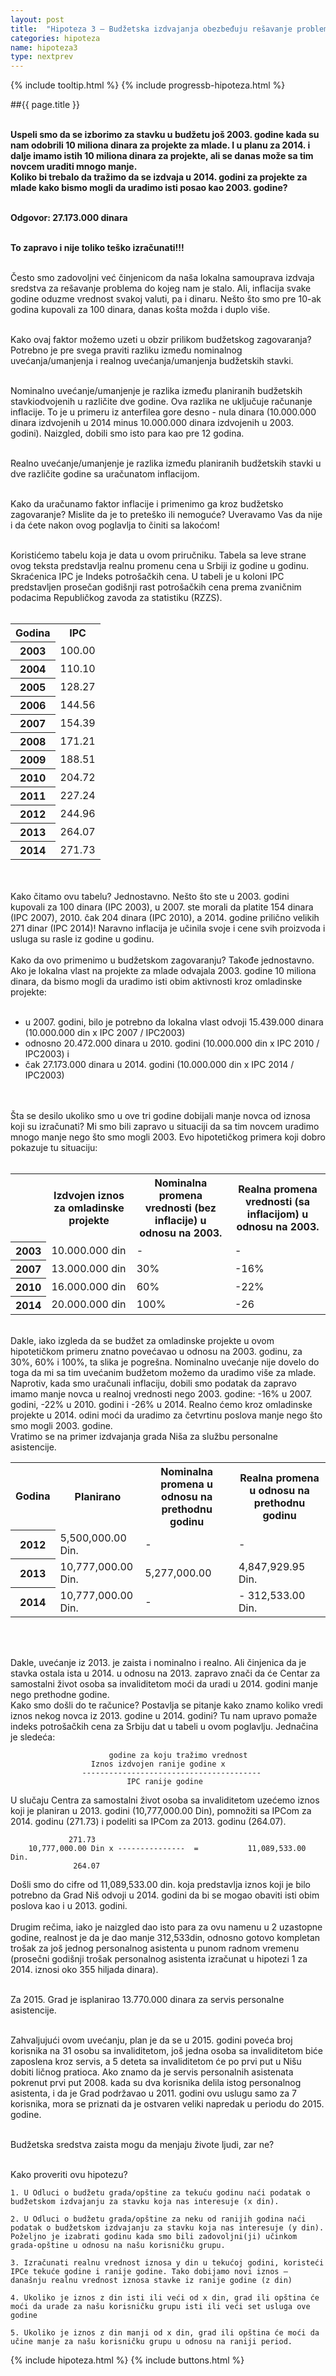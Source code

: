 ```yaml
---
layout: post
title:  "Hipoteza 3 – Budžetska izdvajanja obezbeđuju rešavanje problema kojim se bavimo"
categories: hipoteza
name: hipoteza3
type: nextprev 
---
```

{% include tooltip.html %}
{% include progressb-hipoteza.html %}


##{{ page.title }}
<br/><br/>
<div class="justify">
<b>Uspeli smo da se izborimo za stavku u budžetu još 2003. godine kada su nam odobrili 10 miliona dinara za projekte za mlade. I u planu za 2014. i dalje imamo istih 10 miliona dinara za projekte, ali se danas može sa tim novcem uraditi mnogo manje.<br/>
Koliko bi trebalo da tražimo da se izdvaja u 2014. godini za projekte za mlade kako bismo mogli da uradimo isti posao kao 2003. godine?<br/><br/>

Odgovor: 27.173.000 dinara<br/><br/>

To zapravo i nije toliko teško izračunati!!!<br/><br/> </b>

Često smo zadovoljni već činjenicom da naša lokalna samouprava izdvaja sredstva za rešavanje problema do kojeg nam je stalo. Ali, inflacija svake godine oduzme vrednost svakoj valuti, pa i dinaru. Nešto što smo pre 10-ak godina kupovali za 100 dinara, danas košta možda i duplo više. <br/><br/>

Kako ovaj faktor možemo uzeti u obzir prilikom budžetskog zagovaranja?<br/>
Potrebno je pre svega praviti razliku između nominalnog uvećanja/umanjenja i realnog uvećanja/umanjenja budžetskih stavki.<br/><br/> 

Nominalno uvećanje/umanjenje je razlika između planiranih budžetskih stavkiodvojenih u različite dve godine. Ova razlika ne uključuje računanje inflacije. To je u primeru iz anterfilea gore desno - nula dinara (10.000.000 dinara izdvojenih u 2014 minus 10.000.000 dinara izdvojenih u 2003. godini). Naizgled, dobili smo isto para kao pre 12 godina.<br/><br/>

Realno uvećanje/umanjenje je razlika između planiranih budžetskih stavki u dve različite godine sa uračunatom inflacijom.<br/><br/>

Kako da uračunamo faktor inflacije i primenimo ga kroz budžetsko zagovaranje? Mislite da je to preteško ili nemoguće? Uveravamo Vas da nije i da ćete nakon ovog poglavlja to činiti sa lakoćom!<br/><br/>

Koristićemo tabelu koja je data u ovom priručniku. Tabela sa leve strane ovog teksta predstavlja realnu promenu cena u Srbiji iz godine u godinu. Skraćenica IPC je Indeks potrošačkih cena. U tabeli je u koloni IPC predstavljen prosečan godišnji rast potrošačkih cena prema zvaničnim podacima Republičkog zavoda za statistiku (RZZS). <br/><br/>

<table>
<tr>
<th>Godina</th> 
<th>IPC</th> 
</tr>
<tr>
	<th>2003</th>
	<td>100.00</td>
</tr>
<tr>
	<th>2004</th>
	<td>110.10</td>
</tr>
<tr>
	<th>2005</th>
	<td>128.27</td>
</tr>
<tr>
	<th>2006</th>
	<td>144.56</td>
</tr>
<tr>
	<th>2007</th>
	<td>154.39</td>
</tr>
<tr>
	<th>2008</th>
	<td>171.21</td>
</tr>
<tr>
	<th>2009</th>
	<td>188.51</td>
</tr>
<tr>
	<th>2010</th>
	<td>204.72</td>
</tr>
<tr>
	<th>2011</th>
	<td>227.24</td>
</tr>
<tr>
	<th>2012</th>
	<td>244.96</td>
</tr>
<tr>
	<th>2013</th>
	<td>264.07</td>
</tr>
<tr>
	<th>2014</th>
	<td>271.73</td>
</tr>
</table>
<br/><br/>
Kako čitamo ovu tabelu? Jednostavno. Nešto što ste u 2003. godini kupovali za 100 dinara (IPC 2003), u 2007. ste morali da platite 154 dinara (IPC 2007), 2010. čak 204 dinara (IPC 2010), a 2014. godine prilično velikih 271 dinar (IPC 2014)! Naravno inflacija je učinila svoje i cene svih proizvoda i usluga su rasle iz godine u godinu.<br/><br/>
Kako da ovo primenimo u budžetskom zagovaranju? Takođe jednostavno. Ako je lokalna vlast na projekte za mlade odvajala 2003. godine 10 miliona dinara, da bismo mogli da uradimo isti obim aktivnosti kroz omladinske projekte:<br/><br/>
<ul>
<li>u 2007. godini, bilo je potrebno da lokalna vlast odvoji 15.439.000 dinara (10.000.000 din x IPC 2007 / IPC2003)  </li>
<li>odnosno 20.472.000 dinara u 2010. godini (10.000.000 din x IPC 2010 / IPC2003) i </li> 
<li>čak 27.173.000 dinara u 2014. godini (10.000.000 din x IPC 2014 / IPC2003) </li>
</ul>
<br/><br/>
Šta se desilo ukoliko smo u ove tri godine dobijali manje novca od iznosa koji su izračunati? Mi smo bili zapravo u situaciji da sa tim novcem uradimo mnogo manje nego što smo mogli 2003. Evo hipotetičkog primera koji dobro pokazuje tu situaciju:
<br/><br/>
<table>
	<tr>
		<th></th>
		<th>Izdvojen iznos za omladinske projekte</th>
		<th>Nominalna promena vrednosti (bez inflacije) u odnosu na 2003.</th>
		<th>Realna promena vrednosti (sa inflacijom) u odnosu na 2003.</th>
	</tr>
	<tr>
		<th>2003</th>
		<td>10.000.000 din</td>
		<td>-</td>
		<td>-</td>
	</tr>
	<tr>
		<th>2007</th>
		<td>13.000.000 din </td>
		<td>30% </td>
		<td>-16% </td>
	</tr>
	<tr>
		<th>2010</th>
		<td>16.000.000 din </td>
		<td>60% </td>
		<td>-22% </td>
	</tr>
	<tr>
		<th>2014</th>
		<td>20.000.000 din </td>
		<td>100% </td>
		<td>-26 </td>
	</tr>
</table>
<br/>
Dakle, iako izgleda da se budžet za omladinske projekte u ovom hipotetičkom primeru znatno povećavao u odnosu na 2003. godinu, za 30%, 60% i 100%, ta slika je pogrešna. Nominalno uvećanje nije dovelo do toga da mi sa tim uvećanim budžetom možemo da uradimo više za mlade. Naprotiv, kada smo uračunali inflaciju, dobili smo podatak da zapravo imamo manje novca u realnoj vrednosti nego 2003. godine: -16% u 2007. godini, -22% u 2010. godini i -26% u 2014. Realno ćemo kroz omladinske projekte u 2014. odini moći da uradimo za četvrtinu poslova manje nego što smo mogli 2003. godine. 
<br/>
Vratimo se na primer izdvajanja grada Niša za službu personalne asistencije. 
<br/>

<table>
	<tr>
		<th>Godina</th>
		<th>Planirano</th>
		<th>Nominalna promena u odnosu na prethodnu godinu</th>
		<th>Realna promena u odnosu na prethodnu godinu</th>
	</tr>
	<tr>
		<th>2012</th>
		<td>5,500,000.00 Din.</td>
		<td> - </td>
		<td> - </td>
	</tr>
	<tr>
		<th>2013</th>
		<td>10,777,000.00 Din.</td>
		<td>5,277,000.00</td>
		<td>4,847,929.95 Din.</td>
	</tr>
	<tr>
		<th>2014</th>
		<td>10,777,000.00 Din.</td>
		<td> - </td>
		<td>- 312,533.00 Din.</td>
	</tr>
</table>
<br/><br/>

Dakle, uvećanje iz 2013. je zaista i nominalno i realno. Ali činjenica da je stavka ostala ista u 2014. u odnosu na 2013. zapravo znači da će Centar za samostalni život osoba sa invaliditetom moći da uradi u 2014. godini manje nego prethodne godine. <br/>
Kako smo došli do te računice? Postavlja se pitanje kako znamo koliko vredi iznos nekog novca iz 2013. godine u 2014. godini? Tu nam upravo pomaže indeks potrošačkih cena za Srbiju dat u tabeli u ovom poglavlju. Jednačina je sledeća: <br/> </div>




		                  godine za koju tražimo vrednost
                      Iznos izdvojen ranije godine x
		            ----------------------------------------             
		                      IPC ranije godine
		         


<div class="justify">
U slučaju Centra za samostalni život osoba sa invaliditetom uzećemo iznos koji je planiran u 2013. godini (10,777,000.00 Din), pomnožiti sa IPCom za 2014. godinu (271.73) i podeliti sa IPCom za 2013. godinu (264.07). <br/> </div>



		         271.73
		10,777,000.00 Din x ---------------  =           11,089,533.00 Din.
		          264.07




<div class="justify">
Došli smo do cifre od 11,089,533.00 din. koja predstavlja iznos koji je bilo potrebno da Grad Niš odvoji u 2014. godini da bi se mogao obaviti isti obim poslova kao i u 2013. godini. 
<br/><br/>
Drugim rečima, iako je naizgled dao isto para za ovu namenu u 2 uzastopne godine, realnost je da je dao manje 312,533din, odnosno gotovo kompletan trošak za još jednog personalnog asistenta u punom radnom vremenu (prosečni godišnji trošak personalnog asistenta izračunat u hipotezi 1 za 2014. iznosi oko 355 hiljada dinara). <br/><br/>

Za 2015. Grad je isplanirao 13.770.000 dinara za servis personalne asistencije. <br/><br/>


Zahvaljujući ovom uvećanju, plan je da se u 2015. godini poveća broj korisnika na 31 osobu sa invaliditetom, još jedna osoba sa invaliditetom biće zaposlena kroz servis, a 5 deteta sa invaliditetom će po prvi put u Nišu dobiti ličnog pratioca. Ako znamo da je servis personalnih asistenata pokrenut prvi put 2008. kada su dva korisnika delila istog personalnog asistenta, i da je Grad podržavao u 2011. godini ovu uslugu samo za 7 korisnika, mora se priznati da je ostvaren veliki napredak u periodu do 2015. godine.<br/><br/>

Budžetska sredstva zaista mogu da menjaju živote ljudi, zar ne? <br/><br/> </div>


Kako proveriti ovu hipotezu?


	1. U Odluci o budžetu grada/opštine za tekuću godinu naći podatak o budžetskom izdvajanju za stavku koja nas interesuje (x din). 

	2. U Odluci o budžetu grada/opštine za neku od ranijih godina naći podatak o budžetskom izdvajanju za stavku koja nas interesuje (y din). Poželjno je izabrati godinu kada smo bili zadovoljni(ji) učinkom grada-opštine u odnosu na našu korisničku grupu.

	3. Izračunati realnu vrednost iznosa y din u tekućoj godini, koristeći IPCe tekuće godine i ranije godine. Tako dobijamo novi iznos – današnju realnu vrednost iznosa stavke iz ranije godine (z din)

	4. Ukoliko je iznos z din isti ili veći od x din, grad ili opština će moći da urade za našu korisničku grupu isti ili veći set usluga ove godine
	
	5. Ukoliko je iznos z din manji od x din, grad ili opština će moći da učine manje za našu korisničku grupu u odnosu na raniji period.


{% include hipoteza.html %}
{% include buttons.html %}